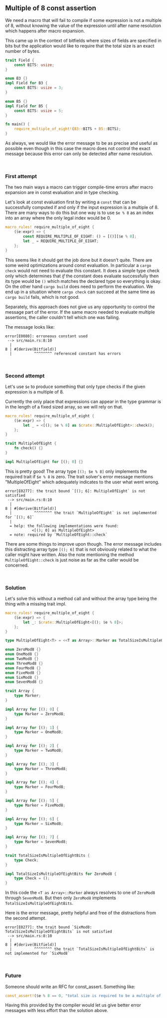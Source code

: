 ## Multiple of 8 const assertion

We need a macro that will fail to compile if some expression is not a multiple
of 8, without knowing the value of the expression until after name resolution
which happens after macro expansion.

This came up in the context of bitfields where sizes of fields are specified in
bits but the application would like to require that the total size is an exact
number of bytes.

```rust
trait Field {
    const BITS: usize;
}

enum B3 {}
impl Field for B3 {
    const BITS: usize = 3;
}

enum B5 {}
impl Field for B5 {
    const BITS: usize = 5;
}

fn main() {
    require_multiple_of_eight!(B3::BITS + B5::BITS);
}
```

As always, we would like the error message to be as precise and useful as
possible even though in this case the macro does not control the exact message
because this error can only be detected after name resolution.

<br>

### First attempt

The two main ways a macro can trigger compile-time errors after macro expansion
are in const evaluation and in type checking.

Let's look at const evaluation first by writing a `const` that can be
successfully computed if and only if the input expression is a multiple of 8.
There are many ways to do this but one way is to use `$e % 8` as an index into
an array where the only legal index would be 0.

```rust
macro_rules! require_multiple_of_eight {
    ($e:expr) => {
        const REQUIRE_MULTIPLE_OF_EIGHT: () = [()][$e % 8];
        let _ = REQUIRE_MULTIPLE_OF_EIGHT;
    };
}
```

This seems like it should get the job done but it doesn't quite. There are some
weird optimizations around const evaluation. In particular a `cargo check` would
not need to evaluate this constant. It does a simple type check only which
determines that *if* the constant does evaluate successfully then its type would
be `()` which matches the declared type so everything is okay. On the other hand
`cargo build` does need to perform the evaluation. We end up in a situation
where `cargo check` can succeed at the same time as `cargo build` fails, which
is not good.

Separately, this approach does not give us any opportunity to control the
message part of the error. If the same macro needed to evaluate multiple
assertions, the caller couldn't tell which one was failing.

The message looks like:

```console
error[E0080]: erroneous constant used
 --> src/main.rs:8:10
  |
8 | #[derive(Bitfield)]
  |          ^^^^^^^^ referenced constant has errors
```

<br>

### Second attempt

Let's use `$e` to produce something that only type checks if the given
expression is a multiple of 8.

Currently the only place that expressions can appear in the type grammar is in
the length of a fixed sized array, so we will rely on that.

```rust
macro_rules! require_multiple_of_eight {
    ($e:expr) => {
        let _ = <[(); $e % 8] as $crate::MultipleOfEight>::check();
    };
}

trait MultipleOfEight {
    fn check() {}
}

impl MultipleOfEight for [(); 0] {}
```

This is pretty good! The array type `[(); $e % 8]` only implements the required
trait if `$e % 8` is zero. The trait solver's error message mentions
"MultipleOfEight" which adequately indicates to the user what went wrong.

```console
error[E0277]: the trait bound `[(); 6]: MultipleOfEight` is not satisfied
 --> src/main.rs:8:10
  |
8 | #[derive(Bitfield)]
  |          ^^^^^^^^ the trait `MultipleOfEight` is not implemented for `[(); 6]`
  |
  = help: the following implementations were found:
            <[(); 0] as MultipleOfEight>
  = note: required by `MultipleOfEight::check`
```

There are some things to improve upon though. The error message includes this
distracting array type `[(); 6]` that is not obviously related to what the
caller might have written. Also the note mentioning the method
`MultipleOfEight::check` is just noise as far as the caller would be concerned.

<br>

### Solution

Let's solve this without a method call and without the array type being the
thing with a missing trait impl.

```rust
macro_rules! require_multiple_of_eight {
    ($e:expr) => {
        let _: $crate::MultipleOfEight<[(); $e % 8]>;
    };
}

type MultipleOfEight<T> = <<T as Array>::Marker as TotalSizeIsMultipleOfEightBits>::Check;

enum ZeroMod8 {}
enum OneMod8 {}
enum TwoMod8 {}
enum ThreeMod8 {}
enum FourMod8 {}
enum FiveMod8 {}
enum SixMod8 {}
enum SevenMod8 {}

trait Array {
    type Marker;
}

impl Array for [(); 0] {
    type Marker = ZeroMod8;
}

impl Array for [(); 1] {
    type Marker = OneMod8;
}

impl Array for [(); 2] {
    type Marker = TwoMod8;
}

impl Array for [(); 3] {
    type Marker = ThreeMod8;
}

impl Array for [(); 4] {
    type Marker = FourMod8;
}

impl Array for [(); 5] {
    type Marker = FiveMod8;
}

impl Array for [(); 6] {
    type Marker = SixMod8;
}

impl Array for [(); 7] {
    type Marker = SevenMod8;
}

trait TotalSizeIsMultipleOfEightBits {
    type Check;
}

impl TotalSizeIsMultipleOfEightBits for ZeroMod8 {
    type Check = ();
}
```

In this code the `<T as Array>::Marker` always resolves to one of `ZeroMod8`
through `SevenMod8`. But then only `ZeroMod8` implements
`TotalSizeIsMultipleOfEightBits`.

Here is the error message, pretty helpful and free of the distractions from the
second attempt.

```console
error[E0277]: the trait bound `SixMod8: TotalSizeIsMultipleOfEightBits` is not satisfied
 --> src/main.rs:8:10
  |
8 | #[derive(Bitfield)]
  |          ^^^^^^^^ the trait `TotalSizeIsMultipleOfEightBits` is not implemented for `SixMod8`
```

<br>

### Future

Someone should write an RFC for const\_assert. Something like:

```rust
const_assert!($e % 8 == 0, "total size is required to be a multiple of 8 bits");
```

Having this provided by the compiler would let us give better error messages
with less effort than the solution above.
